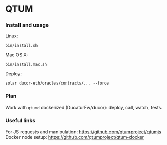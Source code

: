# QTUM

### Install and usage

Linux:

    bin/install.sh

Mac OS X:
    
    bin/install.mac.sh
    
Deploy:

    solar ducor-eth/oracles/contracts/... --force
    
### Plan

Work with `qtumd` dockerized (DucaturFw/ducor): deploy, call, watch, tests.

### Useful links

For JS requests and manipulation: https://github.com/qtumproject/qtumjs
Docker node setup: https://github.com/qtumproject/qtum-docker
